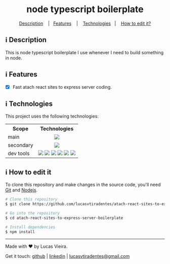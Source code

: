 <h1 align="center">
  node typescript boilerplate
</h1>

<p align="center">
  <a href="#information_source-description">Description</a>
  &nbsp;&nbsp;&nbsp;|&nbsp;&nbsp;&nbsp;<a href="#information_source-features">Features</a>
  &nbsp;&nbsp;&nbsp;|&nbsp;&nbsp;&nbsp;
  <a href="#information_source-technologies">Technologies</a>&nbsp;&nbsp;&nbsp;|&nbsp;&nbsp;&nbsp;
  <a href="#information_source-how-to-edit-it">How to edit it?</a>
</p>

## :information_source: Description

This is node typescript boilerplate I use whenever I need to build something in node.

## :information_source: Features

- [x] Fast atach react sites to express server coding.

## :information_source: Technologies

This project uses the following technologies:

<div align="center" style="text-align: center;">
  <table>
    <tr>
      <th>Scope</th>
      <th>Technologies</th>
    </tr>
    <tr>
      <td>main</td>
      <td align="center">
        <a target="_blank" href="https://nodejs.org"><img src="https://img.shields.io/badge/node.js-6DA55F?style=for-the-badge&logo=node.js&logoColor=white"></a>
      </td>
    </tr>
    <tr>
      <td>secondary</td>
      <td align="center">
        <a target="_blank" href="https://www.typescriptlang.org/"><img src="https://img.shields.io/badge/typescript-%23007ACC.svg?style=for-the-badge&logo=typescript&logoColor=white"></a>
      </td>
    </tr>
    <tr>
      <td>dev tools</td>
      <td align="center">
        <a target="_blank" href="https://editorconfig.org/"><img src="https://img.shields.io/badge/editorconfig-gray?style=for-the-badge&logo=editorconfig&logoColor=white"></a>
        <a target="_blank" href="https://eslint.org/"><img src="https://img.shields.io/badge/ESLint-4B3263?style=for-the-badge&logo=eslint&logoColor=white"></a>
        <a target="_blank" href="https://eslint.org/"><img src="https://img.shields.io/badge/prettier-blue?style=for-the-badge&logo=prettier&logoColor=white"></a>
        <a target="_blank" href="https://eslint.org/"><img src="https://img.shields.io/badge/commitlint-red?style=for-the-badge&logo=commitlint&logoColor=white"></a>
        <a target="_blank" href="https://eslint.org/"><img src="https://img.shields.io/badge/commitizen-pink?style=for-the-badge&logo=conventionalcommits&logoColor=white"></a>
        <a target="_blank" href="https://eslint.org/"><img src="https://img.shields.io/badge/🐶husky-yellow?style=for-the-badge&logo=husky&logoColor=white"></a>
      </td>
    </tr>
  </table>
</div>

## :information_source: How to edit it

To clone this repository and make changes in the source code, you'll need [Git](https://git-scm.com) and  [Nodejs](https://nodejs.org/en/).

```bash
# Clone this repository
$ git clone https://github.com/lucasvtiradentes/atach-react-sites-to-express-server-boilerplate

# Go into the repository
$ cd atach-react-sites-to-express-server-boilerplate

# Install dependencies
$ npm install
```

---

Made with ♥ by Lucas Vieira.

Get it touch: [github](https://github.com/lucasvtiradentes) | [linkedin](https://www.linkedin.com/in/lucasvtiradentes) | lucasvtiradentes@gmail.com

